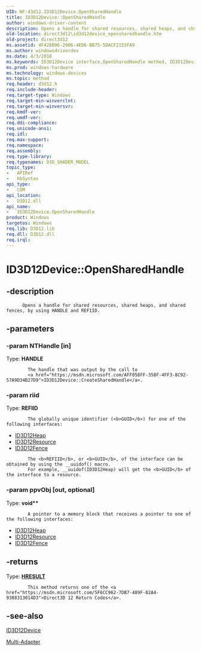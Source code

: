 ```yaml
---
UID: NF:d3d12.ID3D12Device.OpenSharedHandle
title: ID3D12Device::OpenSharedHandle
author: windows-driver-content
description: Opens a handle for shared resources, shared heaps, and shared fences, by using HANDLE and REFIID.
old-location: direct3d12\id3d12device_opensharedhandle.htm
old-project: direct3d12
ms.assetid: 4F428B06-2906-4ED6-BB75-5DACF2155FA9
ms.author: windowsdriverdev
ms.date: 4/3/2018
ms.keywords: ID3D12Device interface,OpenSharedHandle method, ID3D12Device.OpenSharedHandle, ID3D12Device::OpenSharedHandle, OpenSharedHandle, OpenSharedHandle method, OpenSharedHandle method,ID3D12Device interface, d3d12/ID3D12Device::OpenSharedHandle, direct3d12.id3d12device_opensharedhandle
ms.prod: windows-hardware
ms.technology: windows-devices
ms.topic: method
req.header: d3d12.h
req.include-header: 
req.target-type: Windows
req.target-min-winverclnt: 
req.target-min-winversvr: 
req.kmdf-ver: 
req.umdf-ver: 
req.ddi-compliance: 
req.unicode-ansi: 
req.idl: 
req.max-support: 
req.namespace: 
req.assembly: 
req.type-library: 
req.typenames: D3D_SHADER_MODEL
topic_type:
-	APIRef
-	kbSyntax
api_type:
-	COM
api_location:
-	D3D12.dll
api_name:
-	ID3D12Device.OpenSharedHandle
product: Windows
targetos: Windows
req.lib: D3D12.lib
req.dll: D3D12.dll
req.irql: 
---
```


# ID3D12Device::OpenSharedHandle


## -description



          Opens a handle for shared resources, shared heaps, and shared fences, by using HANDLE and REFIID.
        


## -parameters




### -param NTHandle [in]

Type: <b>HANDLE</b>


            The handle that was output by the call to 
            <a href="https://msdn.microsoft.com/AFF058FF-358F-4FF3-8C92-57A9D34B27D9">ID3D12Device::CreateSharedHandle</a>.
          


### -param riid

Type: <b>REFIID</b>


            The globally unique identifier (<b>GUID</b>) for one of the following interfaces:
            

<ul>
<li>
<a href="https://msdn.microsoft.com/3791C64F-76D7-4580-A444-F2CEA3EB10CE">ID3D12Heap</a>
</li>
<li>
<a href="https://msdn.microsoft.com/AF453D2F-F0FD-4552-A843-84119A829CD5">ID3D12Resource</a>
</li>
<li>
<a href="https://msdn.microsoft.com/2B388352-EF43-4D1E-851C-A670B4681F0F">ID3D12Fence</a>
</li>
</ul>

            The <b>REFIID</b>, or <b>GUID</b>, of the interface can be obtained by using the __uuidof() macro.
            For example, __uuidof(ID3D12Heap) will get the <b>GUID</b> of the interface to a resource.
          


### -param ppvObj [out, optional]

Type: <b>void**</b>


            A pointer to a memory block that receives a pointer to one of the following interfaces:
            

<ul>
<li>
<a href="https://msdn.microsoft.com/3791C64F-76D7-4580-A444-F2CEA3EB10CE">ID3D12Heap</a>
</li>
<li>
<a href="https://msdn.microsoft.com/AF453D2F-F0FD-4552-A843-84119A829CD5">ID3D12Resource</a>
</li>
<li>
<a href="https://msdn.microsoft.com/2B388352-EF43-4D1E-851C-A670B4681F0F">ID3D12Fence</a>
</li>
</ul>

## -returns



Type: <b><a href="455d07e9-52c3-4efb-a9dc-2955cbfd38cc">HRESULT</a></b>


            This method returns one of the <a href="https://msdn.microsoft.com/5F6CC962-7DB7-489F-82A4-9388313014D3">Direct3D 12 Return Codes</a>.
          




## -see-also




<a href="https://msdn.microsoft.com/D32B3397-A1E0-48AF-9251-2EDA96261A9F">ID3D12Device</a>



<a href="https://msdn.microsoft.com/CC4C6594-D48F-40C1-93EE-9F98532BC038">Multi-Adapter</a>
 

 

